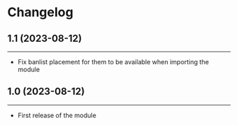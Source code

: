 Changelog
=========

## 1.1 (2023-08-12)
-------------------

- Fix banlist placement for them to be available when importing the module


## 1.0 (2023-08-12)
----------------

- First release of the module
